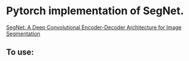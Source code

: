 # Pytorch implementation of SegNet.

[SegNet: A Deep Convolutional Encoder-Decoder Architecture for Image Segmentation](https://arxiv.org/abs/1511.00561)


## To use:
```

```
